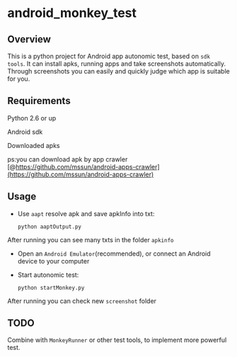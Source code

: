 # android_monkey_test
## Overview
This is a python project for Android app autonomic test, based on `sdk tools`. It can install apks, running apps and take screenshots automatically. 
Through screenshots you can easily and quickly judge which app is suitable for you.
## Requirements
Python 2.6 or up

Android sdk

Downloaded apks

ps:you can download apk by app crawler [@https://github.com/mssun/android-apps-crawler](https://github.com/mssun/android-apps-crawler)
## Usage
* Use `aapt` resolve apk and save apkInfo into txt:

    ```
    python aaptOutput.py
    ```
After running you can see many txts in the folder `apkinfo`
* Open an `Android Emulator`(recommended), or connect an Android device to your computer
* Start autonomic test:

    ```
    python startMonkey.py
    ```
After running you can check new `screenshot` folder

## TODO
Combine with `MonkeyRunner` or other test tools, to implement more powerful test.
